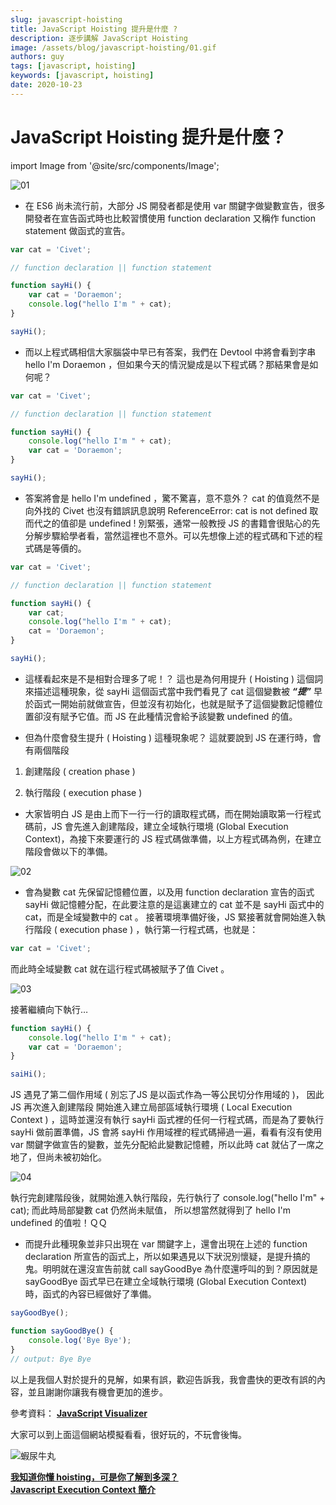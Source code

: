 ```yaml
---
slug: javascript-hoisting
title: JavaScript Hoisting 提升是什麼 ?
description: 逐步講解 JavaScript Hoisting
image: /assets/blog/javascript-hoisting/01.gif
authors: guy
tags: [javascript, hoisting]
keywords: [javascript, hoisting]
date: 2020-10-23
---
```


# JavaScript Hoisting 提升是什麼？

import Image from '@site/src/components/Image';

<Image src="/assets/blog/javascript-hoisting/01.gif" alt="01" />

-   在 ES6 尚未流行前，大部分 JS 開發者都是使用 var 關鍵字做變數宣告，很多開發者在宣告函式時也比較習慣使用 function declaration 又稱作 function statement 做函式的宣告。

```javascript showLineNumbers
var cat = 'Civet';

// function declaration || function statement

function sayHi() {
    var cat = 'Doraemon';
    console.log("hello I'm " + cat);
}

sayHi();
```

-   而以上程式碼相信大家腦袋中早已有答案，我們在 Devtool 中將會看到字串 hello I'm Doraemon ，但如果今天的情況變成是以下程式碼？那結果會是如何呢？

```javascript showLineNumbers
var cat = 'Civet';

// function declaration || function statement

function sayHi() {
    console.log("hello I'm " + cat);
    var cat = 'Doraemon';
}

sayHi();
```

-   答案將會是 hello I'm undefined ，驚不驚喜，意不意外？
    cat 的值竟然不是向外找的 Civet 也沒有錯誤訊息說明 ReferenceError: cat is not defined 取而代之的值卻是 undefined !
    別緊張，通常一般教授 JS 的書籍會很貼心的先分解步驟給學者看，當然這裡也不意外。可以先想像上述的程式碼和下述的程式碼是等價的。

```javascript showLineNumbers
var cat = 'Civet';

// function declaration || function statement

function sayHi() {
    var cat;
    console.log("hello I'm " + cat);
    cat = 'Doraemon';
}

sayHi();
```

-   這樣看起來是不是相對合理多了呢！？
    這也是為何用提升 ( Hoisting ) 這個詞來描述這種現象，從 sayHi 這個函式當中我們看見了 cat 這個變數被 **_“提”_** 早於函式一開始前就做宣告，但並沒有初始化，也就是賦予了這個變數記憶體位置卻沒有賦予它值。而 JS 在此種情況會給予該變數 undefined 的值。

-   但為什麼會發生提升 ( Hoisting ) 這種現象呢？
    這就要說到 JS 在運行時，會有兩個階段

1.  創建階段 ( creation phase )

2.  執行階段 ( execution phase )

-   大家皆明白 JS 是由上而下一行一行的讀取程式碼，而在開始讀取第一行程式碼前，JS 會先進入創建階段，建立全域執行環境 (Global Execution Context)，為接下來要運行的 JS 程式碼做準備，以上方程式碼為例，在建立階段會做以下的準備。

<Image src="/assets/blog/javascript-hoisting/02.png" alt="02" />

-   會為變數 cat 先保留記憶體位置，以及用 function declaration 宣告的函式 sayHi 做記憶體分配，在此要注意的是這裏建立的 cat 並不是 sayHi 函式中的 cat，而是全域變數中的 cat 。
    接著環境準備好後，JS 緊接著就會開始進入執行階段 ( execution phase ) ，執行第一行程式碼，也就是：

```javascript showLineNumbers
var cat = 'Civet';
```

而此時全域變數 cat 就在這行程式碼被賦予了值 Civet 。

<Image src="/assets/blog/javascript-hoisting/03.png" alt="03" />

接著繼續向下執行…

```javascript showLineNumbers
function sayHi() {
    console.log("hello I'm " + cat);
    var cat = 'Doraemon';
}

saiHi();
```

JS 遇見了第二個作用域 ( 別忘了JS 是以函式作為一等公民切分作用域的 )，
因此 JS 再次進入創建階段 開始進入建立局部區域執行環境 ( Local Execution Context ) ，這時並還沒有執行 sayHi 函式裡的任何一行程式碼，而是為了要執行 sayHi 做前置準備，JS 會將 sayHi 作用域裡的程式碼掃過一遍，看看有沒有使用 var 關鍵字做宣告的變數，並先分配給此變數記憶體，所以此時 cat 就佔了一席之地了，但尚未被初始化。

<Image src="/assets/blog/javascript-hoisting/04.png" alt="04" />

執行完創建階段後，就開始進入執行階段，先行執行了
console.log("hello I'm" + cat); 而此時局部變數 cat 仍然尚未賦值，
所以想當然就得到了 hello I'm undefined 的值啦！ＱＱ

-   而提升此種現象並非只出現在 var 關鍵字上，還會出現在上述的 function declaration 所宣告的函式上，所以如果遇見以下狀況別懷疑，是提升搞的鬼。明明就在還沒宣告前就 call sayGoodBye 為什麼還呼叫的到？原因就是 sayGoodBye 函式早已在建立全域執行環境 (Global Execution Context) 時，函式的內容已經做好了準備。

```javascript showLineNumbers
sayGoodBye();

function sayGoodBye() {
    console.log('Bye Bye');
}
// output: Bye Bye
```

以上是我個人對於提升的見解，如果有誤，歡迎告訴我，我會盡快的更改有誤的內容，並且謝謝你讓我有機會更加的進步。

參考資料：
[**JavaScript Visualizer**](https://ui.dev/javascript-visualizer/)

大家可以到上面這個網站模擬看看，很好玩的，不玩會後悔。

<Image src="https://cdn-images-1.medium.com/max/2000/1*AB0NgDRXwFnZnqshg2hXyw.gif" alt="蝦尿牛丸" />

[**我知道你懂 hoisting，可是你了解到多深？**](https://blog.techbridge.cc/2018/11/10/javascript-hoisting/)<br/>
[**Javascript Execution Context 簡介**](https://medium.com/digital-dance/javascript%E5%9F%B7%E8%A1%8C%E7%92%B0%E5%A2%83-execution-context-%E7%B0%A1%E4%BB%8B-672185ed6bf4)
